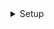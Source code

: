<details>
<summary>Setup</summary>

```js
// npm install react-router-dom@6
// npm install react-icons --save
```

</details>
